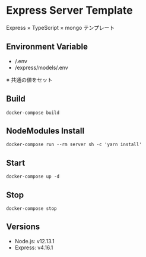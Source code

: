 # Express Server Template

Express × TypeScript × mongo テンプレート

## Environment Variable

- /.env
- /express/models/.env

※ 共通の値をセット

## Build

```
docker-compose build
```

## NodeModules Install

```
docker-compose run --rm server sh -c 'yarn install'
```

## Start

```
docker-compose up -d
```

## Stop

```
docker-compose stop
```

## Versions

- Node.js: v12.13.1
- Express: v4.16.1
